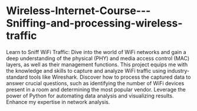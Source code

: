 # Wireless-Internet-Course---Sniffing-and-processing-wireless-traffic
Learn to Sniff WiFi Traffic: Dive into the world of WiFi networks and gain a deep understanding of the physical (PHY) and media access control (MAC) layers, as well as their management functions. This project equips me with the knowledge and skills to capture and analyze WiFi traffic using industry-standard tools like Wireshark. Discover how to process the captured data to answer crucial questions, such as identifying the number of WiFi devices present in a room and determining the most popular vendor. Leverage the power of Python for automating data analysis and visualizing results. Enhance my expertise in network analysis.
